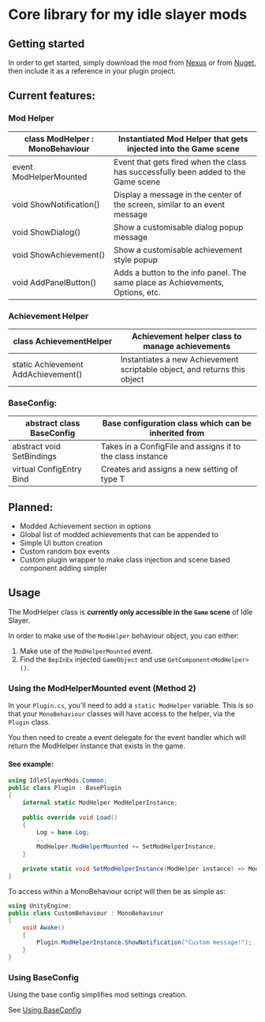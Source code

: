 # Core library for my idle slayer mods

## Getting started

In order to get started, simply download the mod from [Nexus](https://www.nexusmods.com/idleslayer/mods/3) or from [Nuget](https://www.nuget.org/packages/IdleSlayerMods.Common), then include it as a reference in your plugin project.

## Current features:

### Mod Helper

| class ModHelper : MonoBehaviour | Instantiated Mod Helper that gets injected into the Game scene                     |
|---------------------------------|------------------------------------------------------------------------------------|
| event ModHelperMounted          | Event that gets fired when the class has successfully been added to the Game scene |
| void ShowNotification()         | Display a message in the center of the screen, similar to an event message         |
| void ShowDialog()               | Show a customisable dialog popup message                                           |
| void ShowAchievement()          | Show a customisable achievement style popup                                        |
| void AddPanelButton()           | Adds a button to the info panel. The same place as Achievements, Options, etc.     |

### Achievement Helper

| class AchievementHelper             | Achievement helper class to manage achievements                           |
|-------------------------------------|---------------------------------------------------------------------------|
| static Achievement AddAchievement() | Instantiates a new Achievement scriptable object, and returns this object |

### BaseConfig:

| abstract class BaseConfig   | Base configuration class which can be inherited from       |
|-----------------------------|------------------------------------------------------------|
| abstract void SetBindings   | Takes in a ConfigFile and assigns it to the class instance |
| virtual ConfigEntry<T> Bind | Creates and assigns a new setting of type T                |

## Planned:
- Modded Achievement section in options
- Global list of modded achievements that can be appended to
- Simple UI button creation
- Custom random box events
- Custom plugin wrapper to make class injection and scene based component adding simpler

## Usage

The ModHelper class is **currently only accessible in the `Game` scene** of Idle Slayer.

In order to make use of the `ModHelper` behaviour object, you can either:
1. Make use of the `ModHelperMounted` event.
2. Find the `BepInEx` injected `GameObject` and use `GetComponent<ModHelper>()`.

### Using the ModHelperMounted event (Method 2)

In your `Plugin.cs`, you'll need to add a `static ModHelper` variable. This is so that your `MonoBehaviour` classes will have access to the helper, via the `Plugin` class.

You then need to create a event delegate for the event handler which will return the ModHelper instance that exists in the game.

#### See example:
```csharp
using IdleSlayerMods.Common;
public class Plugin : BasePlugin
{
    internal static ModHelper ModHelperInstance;
    
    public override void Load()
    {
        Log = base.Log;
        ..
        ModHelper.ModHelperMounted += SetModHelperInstance;
    }
    
    private static void SetModHelperInstance(ModHelper instance) => ModHelperInstance = instance;
}
```
To access within a MonoBehaviour script will then be as simple as:
```csharp
using UnityEngine;
public class CustomBehaviour : MonoBehaviour
{
    void Awake()
    {
        Plugin.ModHelperInstance.ShowNotification("Custom message!");
    }
}
```

### Using BaseConfig

Using the base config simplifies mod settings creation.

See [Using BaseConfig](./Config/README.md)
